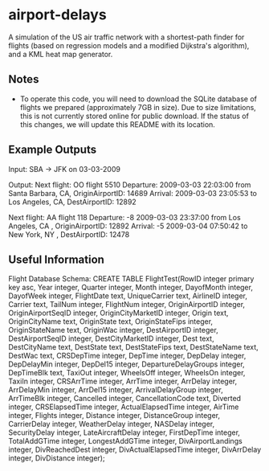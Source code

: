 airport-delays
==============

A simulation of the US air traffic network with a shortest-path finder for flights (based on regression models and a modified Dijkstra's algorithm), and a KML heat map generator.

## Notes

- To operate this code, you will need to download the SQLite database of flights we prepared (approximately 7GB in size). Due to size limitations, this is not currently stored online for public download. If the status of this changes, we will update this README with its location.

## Example Outputs

Input: SBA -> JFK on 03-03-2009

Output:
Next flight:  OO  flight  5510
Departure:  2009-03-03 22:03:00 from  Santa Barbara, CA,  OriginAirportID:  14689
Arrival:    2009-03-03 23:05:53 to    Los Angeles, CA,    DestAirportID:  12892

Next flight:  AA  flight  118
Departure:  -8
2009-03-03 23:37:00         from  Los Angeles, CA , OriginAirportID:  12892
Arrival:  -5
2009-03-04 07:50:42         to  New York, NY , DestAirportID:  12478

## Useful Information
Flight Database Schema:
CREATE TABLE FlightTest(RowID integer primary key asc, Year integer, Quarter integer, Month integer, DayofMonth integer, DayofWeek integer, FlightDate text, UniqueCarrier text, AirlineID integer, Carrier text, TailNum integer, FlightNum integer, OriginAirportID integer, OriginAirportSeqID integer, OriginCityMarketID integer, Origin text, OriginCityName text, OriginState text, OriginStateFips integer, OriginStateName text, OriginWac integer, DestAirportID integer, DestAirportSeqID integer, DestCityMarketID integer, Dest text, DestCityName text, DestState text, DestStateFips text, DestStateName text, DestWac text, CRSDepTime integer, DepTime integer, DepDelay integer, DepDelayMin integer, DepDel15 integer, DepartureDelayGroups integer, DepTimeBlk text, TaxiOut integer, WheelsOff integer, WheelsOn integer, TaxiIn integer, CRSArrTime integer, ArrTime integer, ArrDelay integer, ArrDelayMin integer, ArrDel15 integer, ArrivalDelayGroup integer, ArrTimeBlk integer, Cancelled integer, CancellationCode text, Diverted integer, CRSElapsedTime integer, ActualElapsedTime integer, AirTime integer, Flights integer, Distance integer, DistanceGroup integer, CarrierDelay integer, WeatherDelay integer, NASDelay integer, SecurityDelay integer, LateAircraftDelay integer, FirstDepTime integer, TotalAddGTime integer, LongestAddGTime integer, DivAirportLandings integer, DivReachedDest integer, DivActualElapsedTime integer, DivArrDelay integer, DivDistance integer);

